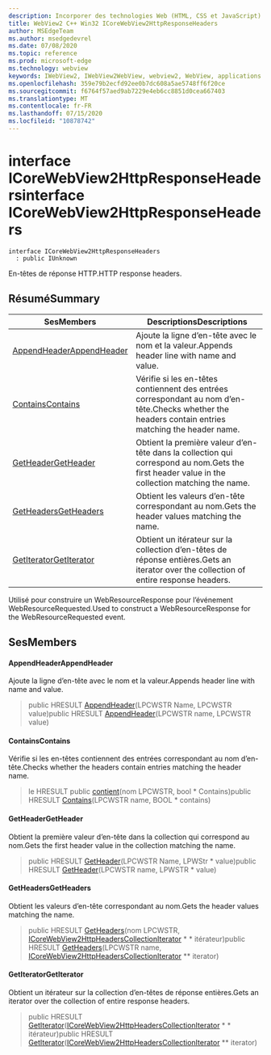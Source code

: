 ```yaml
---
description: Incorporer des technologies Web (HTML, CSS et JavaScript) dans vos applications natives avec le contrôle Microsoft Edge WebView2
title: WebView2 C++ Win32 ICoreWebView2HttpResponseHeaders
author: MSEdgeTeam
ms.author: msedgedevrel
ms.date: 07/08/2020
ms.topic: reference
ms.prod: microsoft-edge
ms.technology: webview
keywords: IWebView2, IWebView2WebView, webview2, WebView, applications Win32, Win32, Edge, ICoreWebView2, ICoreWebView2Controller, contrôle de navigateur, html Edge, ICoreWebView2HttpResponseHeaders
ms.openlocfilehash: 359e79b2ecfd92ee0b7dc608a5ae5748ff6f20ce
ms.sourcegitcommit: f6764f57aed9ab7229e4eb6cc8851d0cea667403
ms.translationtype: MT
ms.contentlocale: fr-FR
ms.lasthandoff: 07/15/2020
ms.locfileid: "10878742"
---
```

# <span data-ttu-id="f9505-104">interface ICoreWebView2HttpResponseHeaders</span><span class="sxs-lookup"><span data-stu-id="f9505-104">interface ICoreWebView2HttpResponseHeaders</span></span> 

```
interface ICoreWebView2HttpResponseHeaders
  : public IUnknown
```

<span data-ttu-id="f9505-105">En-têtes de réponse HTTP.</span><span class="sxs-lookup"><span data-stu-id="f9505-105">HTTP response headers.</span></span>

## <span data-ttu-id="f9505-106">Résumé</span><span class="sxs-lookup"><span data-stu-id="f9505-106">Summary</span></span>

 <span data-ttu-id="f9505-107">Ses</span><span class="sxs-lookup"><span data-stu-id="f9505-107">Members</span></span>                        | <span data-ttu-id="f9505-108">Descriptions</span><span class="sxs-lookup"><span data-stu-id="f9505-108">Descriptions</span></span>
--------------------------------|---------------------------------------------
[<span data-ttu-id="f9505-109">AppendHeader</span><span class="sxs-lookup"><span data-stu-id="f9505-109">AppendHeader</span></span>](#appendheader) | <span data-ttu-id="f9505-110">Ajoute la ligne d’en-tête avec le nom et la valeur.</span><span class="sxs-lookup"><span data-stu-id="f9505-110">Appends header line with name and value.</span></span>
[<span data-ttu-id="f9505-111">Contains</span><span class="sxs-lookup"><span data-stu-id="f9505-111">Contains</span></span>](#contains) | <span data-ttu-id="f9505-112">Vérifie si les en-têtes contiennent des entrées correspondant au nom d’en-tête.</span><span class="sxs-lookup"><span data-stu-id="f9505-112">Checks whether the headers contain entries matching the header name.</span></span>
[<span data-ttu-id="f9505-113">GetHeader</span><span class="sxs-lookup"><span data-stu-id="f9505-113">GetHeader</span></span>](#getheader) | <span data-ttu-id="f9505-114">Obtient la première valeur d’en-tête dans la collection qui correspond au nom.</span><span class="sxs-lookup"><span data-stu-id="f9505-114">Gets the first header value in the collection matching the name.</span></span>
[<span data-ttu-id="f9505-115">GetHeaders</span><span class="sxs-lookup"><span data-stu-id="f9505-115">GetHeaders</span></span>](#getheaders) | <span data-ttu-id="f9505-116">Obtient les valeurs d’en-tête correspondant au nom.</span><span class="sxs-lookup"><span data-stu-id="f9505-116">Gets the header values matching the name.</span></span>
[<span data-ttu-id="f9505-117">GetIterator</span><span class="sxs-lookup"><span data-stu-id="f9505-117">GetIterator</span></span>](#getiterator) | <span data-ttu-id="f9505-118">Obtient un itérateur sur la collection d’en-têtes de réponse entières.</span><span class="sxs-lookup"><span data-stu-id="f9505-118">Gets an iterator over the collection of entire response headers.</span></span>

<span data-ttu-id="f9505-119">Utilisé pour construire un WebResourceResponse pour l’événement WebResourceRequested.</span><span class="sxs-lookup"><span data-stu-id="f9505-119">Used to construct a WebResourceResponse for the WebResourceRequested event.</span></span>

## <span data-ttu-id="f9505-120">Ses</span><span class="sxs-lookup"><span data-stu-id="f9505-120">Members</span></span>

#### <span data-ttu-id="f9505-121">AppendHeader</span><span class="sxs-lookup"><span data-stu-id="f9505-121">AppendHeader</span></span> 

<span data-ttu-id="f9505-122">Ajoute la ligne d’en-tête avec le nom et la valeur.</span><span class="sxs-lookup"><span data-stu-id="f9505-122">Appends header line with name and value.</span></span>

> <span data-ttu-id="f9505-123">public HRESULT [AppendHeader](#appendheader)(LPCWSTR Name, LPCWSTR value)</span><span class="sxs-lookup"><span data-stu-id="f9505-123">public HRESULT [AppendHeader](#appendheader)(LPCWSTR name, LPCWSTR value)</span></span>

#### <span data-ttu-id="f9505-124">Contains</span><span class="sxs-lookup"><span data-stu-id="f9505-124">Contains</span></span> 

<span data-ttu-id="f9505-125">Vérifie si les en-têtes contiennent des entrées correspondant au nom d’en-tête.</span><span class="sxs-lookup"><span data-stu-id="f9505-125">Checks whether the headers contain entries matching the header name.</span></span>

> <span data-ttu-id="f9505-126">le HRESULT public [contient](#contains)(nom LPCWSTR, bool \* Contains)</span><span class="sxs-lookup"><span data-stu-id="f9505-126">public HRESULT [Contains](#contains)(LPCWSTR name, BOOL \* contains)</span></span>

#### <span data-ttu-id="f9505-127">GetHeader</span><span class="sxs-lookup"><span data-stu-id="f9505-127">GetHeader</span></span> 

<span data-ttu-id="f9505-128">Obtient la première valeur d’en-tête dans la collection qui correspond au nom.</span><span class="sxs-lookup"><span data-stu-id="f9505-128">Gets the first header value in the collection matching the name.</span></span>

> <span data-ttu-id="f9505-129">public HRESULT [GetHeader](#getheader)(LPCWSTR Name, LPWStr \* value)</span><span class="sxs-lookup"><span data-stu-id="f9505-129">public HRESULT [GetHeader](#getheader)(LPCWSTR name, LPWSTR \* value)</span></span>

#### <span data-ttu-id="f9505-130">GetHeaders</span><span class="sxs-lookup"><span data-stu-id="f9505-130">GetHeaders</span></span> 

<span data-ttu-id="f9505-131">Obtient les valeurs d’en-tête correspondant au nom.</span><span class="sxs-lookup"><span data-stu-id="f9505-131">Gets the header values matching the name.</span></span>

> <span data-ttu-id="f9505-132">public HRESULT [GetHeaders](#getheaders)(nom LPCWSTR, [ICoreWebView2HttpHeadersCollectionIterator](icorewebview2httpheaderscollectioniterator.md) \* \* itérateur)</span><span class="sxs-lookup"><span data-stu-id="f9505-132">public HRESULT [GetHeaders](#getheaders)(LPCWSTR name, [ICoreWebView2HttpHeadersCollectionIterator](icorewebview2httpheaderscollectioniterator.md) \*\* iterator)</span></span>

#### <span data-ttu-id="f9505-133">GetIterator</span><span class="sxs-lookup"><span data-stu-id="f9505-133">GetIterator</span></span> 

<span data-ttu-id="f9505-134">Obtient un itérateur sur la collection d’en-têtes de réponse entières.</span><span class="sxs-lookup"><span data-stu-id="f9505-134">Gets an iterator over the collection of entire response headers.</span></span>

> <span data-ttu-id="f9505-135">public HRESULT [GetIterator](#getiterator)([ICoreWebView2HttpHeadersCollectionIterator](icorewebview2httpheaderscollectioniterator.md) \* \* itérateur)</span><span class="sxs-lookup"><span data-stu-id="f9505-135">public HRESULT [GetIterator](#getiterator)([ICoreWebView2HttpHeadersCollectionIterator](icorewebview2httpheaderscollectioniterator.md) \*\* iterator)</span></span>

